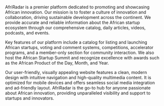 AfriRadar is a premier platform dedicated to promoting and showcasing African innovation. Our mission is to foster a culture of innovation and collaboration, driving sustainable development across the continent. We provide accurate and reliable information about the African startup ecosystem through our comprehensive catalog, daily articles, videos, podcasts, and events.

Key features of our platform include a catalog for listing and launching African startups, voting and comment systems, competitions, accelerator programs, and a member-only section for community interaction. We also host the African Startup Summit and recognize excellence with awards such as the African Product of the Day, Month, and Year.

Our user-friendly, visually appealing website features a clean, modern design with intuitive navigation and high-quality multimedia content. It is optimized for mobile devices and offers seamless social media integration and ad-friendly layout. AfriRadar is the go-to hub for anyone passionate about African innovation, providing unparalleled visibility and support to startups and innovators.

